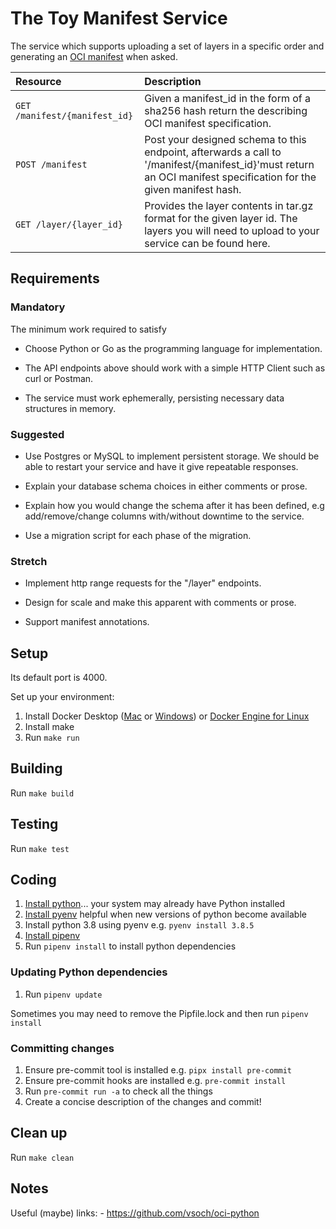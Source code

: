 # The Toy Manifest Service

The service which supports uploading a set of layers in a specific order and generating an ​[OCI manifest](https://github.com/opencontainers/image-spec/blob/master/manifest.md)​ when asked.

| Resource | Description |
| :--------- | :------------- |
| `GET /manifest/{manifest_id}` | Given a manifest_id in the form of a sha256 hash return the describing OCI manifest specification. |
| `POST /manifest` | Post your designed schema to this endpoint, afterwards a call to '/manifest/{manifest_id}'must return an OCI manifest specification for the given manifest hash. |
| `GET /layer/{layer_id}` |  Provides the layer contents in tar.gz format for the given layer id. The layers you will need to upload to your service ​can be found here​. |

## Requirements

### Mandatory

The minimum work required to satisfy

   - Choose Python or Go as the programming language for implementation.

   - The API endpoints above should work with a simple HTTP Client such
   as curl or Postman.

   - The service must work ephemerally, persisting necessary data structures in memory.

### Suggested

   - Use Postgres or MySQL to implement persistent storage. We should be
     able to restart your service and have it give repeatable responses.
 
   - Explain your database schema choices in either comments or prose.
 
   - Explain how you would change the schema after it has been defined,
    e.g add/remove/change columns with/without downtime to the service.
 
   - Use a migration script for each phase of the migration.

### Stretch

   - Implement http range requests for the "/layer" endpoints.

   - Design for scale and make this apparent with comments or prose.

   - Support ​manifest annotations​.

## Setup

Its default port is 4000.

Set up your environment:

1. Install Docker Desktop ([Mac](https://docs.docker.com/docker-for-mac/install/) or [Windows](https://docs.docker.com/docker-for-windows/install-windows-home/)) or [Docker Engine for Linux](https://docs.docker.com/engine/install/#server)
1. Install make
1. Run `make run`

## Building

Run `make build`

## Testing

Run `make test`

## Coding 

1. [Install python](https://www.python.org/downloads/)... your system
   may already have Python installed
1. [Install pyenv](https://github.com/pyenv/pyenv) helpful when new
   versions of python become available
1. Install python 3.8 using pyenv e.g. `pyenv install 3.8.5`
1. [Install pipenv](https://pipenv.pypa.io/en/latest/install/)
1. Run `pipenv install` to install python dependencies


### Updating Python dependencies

1. Run `pipenv update`

Sometimes you may need to remove the Pipfile.lock and then run `pipenv install`

### Committing changes

1. Ensure pre-commit tool is installed e.g. `pipx install pre-commit`
1. Ensure pre-commit hooks are installed e.g. `pre-commit install`
1. Run `pre-commit run -a` to check all the things
1. Create a concise description of the changes and commit!

## Clean up

Run `make clean`


## Notes

Useful (maybe) links:
    - https://github.com/vsoch/oci-python
